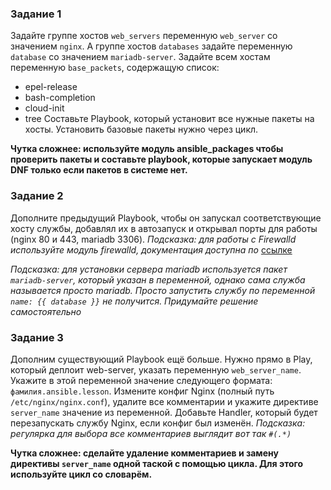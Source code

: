 ### Задание 1
Задайте группе хостов `web_servers` переменную `web_server` со значением `nginx`.
А группе хостов `databases` задайте переменную `database` со значением `mariadb-server`.
Задайте всем хостам переменную `base_packets`, содержащую список:
  - epel-release
  - bash-completion
  - cloud-init
  - tree
Составьте Playbook, который установит все нужные пакеты на хосты. Установить базовые пакеты нужно через цикл.

**Чутка сложнее: используйте модуль ansible_packages чтобы проверить пакеты и составьте playbook, которые запускает модуль DNF только если пакетов в системе нет.**

### Задание 2
Дополните предыдущий Playbook, чтобы он запускал соответствующие хосту службы, добавлял их в автозапуск и открывал порты для работы (nginx 80 и 443, mariadb 3306).
*Подсказка: для работы с Firewalld используйте модуль firewalld, документация доступна по* [ссылке](https://docs.ansible.com/ansible/latest/collections/ansible/posix/firewalld_module.html)

*Подсказка: для установки сервера mariadb используется пакет `mariadb-server`, который указан в переменной, однако сама служба называется просто mariadb. Просто запустить службу по переменной `name: {{ database }}` не получится. Придумайте решение самостоятельно*

### Задание 3
Дополним существующий Playbook ещё больше. Нужно прямо в Play, который деплоит web-server, указать переменную `web_server_name`. Укажите в этой переменной значение следующего формата: `фамилия.ansible.lesson`.
Измените конфиг Nginx (полный путь `/etc/nginx/nginx.conf`), удалите все комментарии и укажите директиве `server_name` значение из переменной. Добавьте Handler, который будет перезапускать службу Nginx, если конфиг был изменён.
*Подсказка: регулярка для выбора все комментариев выглядит вот так `#(.*)`*

**Чутка сложнее: сделайте удаление комментариев и замену директивы `server_name` одной таской с помощью цикла. Для этого используйте цикл со словарём.**